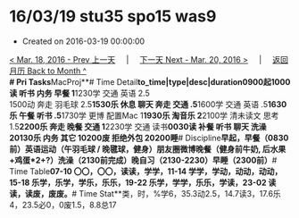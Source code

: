 # 16/03/19 stu35 spo15 was9

* Created on 2016-03-19 00:00:00

[&lt; Mar. 18, 2016 - Prev 上一天](d18.md)     \|     [下一天 Next - Mar. 20, 2016 &gt;](d20.md)     \|     [返回月历 Back to Month ^](index.md)   
**\# Pri Tasks**MacProj**\# Time Detail**to\_time\|type\|desc\|duration0900起1000读 听书 内务 早餐 1**1230学 交通 英语 2.5  
1500动 奔走 羽毛球 2.5**1530乐 休息 聊天 奔走 交通 .5**1600学 交通 英语 .5**1630乐 午餐 听书 .5**1730学 更博 配置Mac 1**1930乐 淘音乐 2**2100学 清未读文 思考 1.5**2200乐 奔走 晚餐 交通 1**2230学 交通 读书**0030读 补餐 听书 聊天 洗澡 20130乐 内务 其它 10200废 拒绝外包 20200睡**\# Discipline**早起，早餐（0830前）英语运动（午羽毛球 / 晚毽球，健身）朋友圈微博晚餐（健身前牛奶, 后水果+鸡蛋\*2+?）洗澡（2130前完成）晚自习（2130-2230）早睡（2300前）**\# Time Table**07-10 〇〇，〇〇，读读，学学，11-14 学学，学动，动动，动动，15-18 乐学，乐学，学乐，乐乐，19-22 乐学，学学，乐乐，学读，23-02 读读，读废，废废。**\# Time Stat**类，时，%学6，35.3动2.5，14.7读3，17.6乐4，23.5必0，0废1.5，8.8总17


